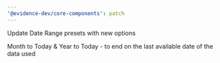 ```yaml
---
'@evidence-dev/core-components': patch
---
```


Update Date Range presets with new options

Month to Today & Year to Today - to end on the last available date of the data used
